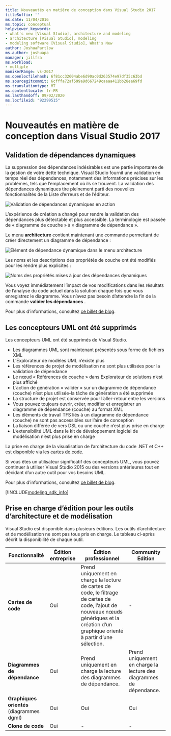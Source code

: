 ```yaml
---
title: Nouveautés en matière de conception dans Visual Studio 2017
titleSuffix: ''
ms.date: 11/04/2016
ms.topic: conceptual
helpviewer_keywords:
- what's new [Visual Studio], architecture and modeling
- architecture [Visual Studio], modeling
- modeling software [Visual Studio], What's New
author: JoshuaPartlow
ms.author: joshuapa
manager: jillfra
ms.workload:
- multiple
monikerRange: vs-2017
ms.openlocfilehash: 6f81cc32604abe6d90ac0d263574e97df35c63bd
ms.sourcegitcommit: 6cfffa72af599a9d667249caaaa411bb28ea69fd
ms.translationtype: MT
ms.contentlocale: fr-FR
ms.lasthandoff: 09/02/2020
ms.locfileid: "92299515"
---
```

# <a name="whats-new-for-design-in-visual-studio-2017"></a>Nouveautés en matière de conception dans Visual Studio 2017

## <a name="live-dependency-validation"></a>Validation de dépendances dynamiques

La suppression des dépendances indésirables est une partie importante de la gestion de votre dette technique. Visual Studio fournit une validation en temps réel des dépendances, notamment des informations précises sur les problèmes, tels que l’emplacement où ils se trouvent. La validation des dépendances dynamiques tire pleinement parti des nouvelles fonctionnalités de la Liste d’erreurs et de l’éditeur.

![Validation de dépendances dynamiques en action](media/dep-validation-whatsnew-01.png)

L’expérience de création a changé pour rendre la validation des dépendances plus détectable et plus accessible. La terminologie est passée de « diagramme de couche » à « diagramme de dépendance ».

Le menu **architecture** contient maintenant une commande permettant de créer directement un diagramme de dépendance :

![Élément de dépendance dynamique dans le menu architecture](media/dep-validation-whatsnew-02.png)

Les noms et les descriptions des propriétés de couche ont été modifiés pour les rendre plus explicites :

![Noms des propriétés mises à jour des dépendances dynamiques](media/dep-validation-whatsnew-03.png)

Vous voyez immédiatement l’impact de vos modifications dans les résultats de l’analyse du code actuel dans la solution chaque fois que vous enregistrez le diagramme. Vous n’avez pas besoin d’attendre la fin de la commande **valider les dépendances** .

Pour plus d’informations, consultez [ce billet de blog](https://devblogs.microsoft.com/devops/live-architecture-dependency-validation-in-visual-studio-15-preview-5/).

## <a name="uml-designers-have-been-removed"></a>Les concepteurs UML ont été supprimés

Les concepteurs UML ont été supprimés de Visual Studio.

* Les diagrammes UML sont maintenant présentés sous forme de fichiers XML
* L’Explorateur de modèles UML n’existe plus
* Les références de projet de modélisation ne sont plus utilisées pour la validation de dépendance
* Le nœud « Références de couche » dans Explorateur de solutions n’est plus affiché
* L’action de génération « valider » sur un diagramme de dépendance (couche) n’est plus utilisée-la tâche de génération a été supprimée
* La structure de projet est conservée pour l’aller-retour entre les versions
* Vous pouvez toujours ouvrir, créer, modifier et enregistrer un diagramme de dépendance (couche) au format XML
* Les éléments de travail TFS liés à un diagramme de dépendance (couche) ne sont pas accessibles sur l’aire de conception
* La liaison différée de vers DSL ou une couche n’est plus prise en charge
* L’extensibilité UML dans le kit de développement logiciel de modélisation n’est plus prise en charge

La prise en charge de la visualisation de l’architecture du code .NET et C++ est disponible via les [cartes de code](map-dependencies-across-your-solutions.md).

Si vous êtes un utilisateur significatif des concepteurs UML, vous pouvez continuer à utiliser Visual Studio 2015 ou des versions antérieures tout en décidant d’un autre outil pour vos besoins UML.

Pour plus d’informations, consultez [ce billet de blog](https://devblogs.microsoft.com/devops/uml-designers-have-been-removed-layer-designer-now-supports-live-architectural-analysis/).

[!INCLUDE[modeling_sdk_info](includes/modeling_sdk_info.md)]

## <a name="edition-support-for-architecture-and-modeling-tools"></a><a name="VersionSupport" />Prise en charge d’édition pour les outils d’architecture et de modélisation

Visual Studio est disponible dans plusieurs éditions. Les outils d’architecture et de modélisation ne sont pas tous pris en charge. Le tableau ci-après décrit la disponibilité de chaque outil.

|**Fonctionnalité**|**Édition entreprise**|**Édition professionnel**|**Community Edition**|
|-|-|-|-|
|**Cartes de code**|Oui|Prend uniquement en charge la lecture de cartes de code, le filtrage de cartes de code, l’ajout de nouveaux nœuds génériques et la création d’un graphique orienté à partir d’une sélection.|-|
|**Diagrammes de dépendance**|Oui|Prend uniquement en charge la lecture des diagrammes de dépendance.|Prend uniquement en charge la lecture des diagrammes de dépendance.|
|**Graphiques orientés** (diagrammes dgml)|Oui|Oui|Oui|
|**Clone de code**|Oui|-|-|
